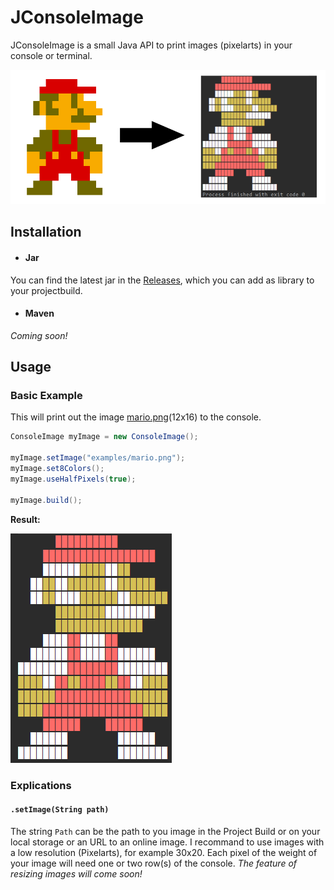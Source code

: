 # JConsoleImage
JConsoleImage is a small Java API to print images (pixelarts) in your console or terminal.

![alt text](https://raw.githubusercontent.com/EweLoHD/JConsoleImage/master/examples/mario_output.PNG?token=AVlmIvgQFXksLiKtDC0qnhnlE8Y4lqZSks5a0S-mwA%3D%3D)

## Installation
- #### Jar
You can find the latest jar in the [Releases](https://github.com/EweLoHD/JConsoleImage/releases), which you can add as library to your projectbuild.

- #### Maven 
*Coming soon!*

## Usage
### Basic Example
This will print out the image [mario.png](examples/mario.png)(12x16) to the console.

```java        
ConsoleImage myImage = new ConsoleImage();
  
myImage.setImage("examples/mario.png");
myImage.set8Colors();
myImage.useHalfPixels(true);
   
myImage.build();
```
**Result:** 

![/examples/mario.png](https://raw.githubusercontent.com/EweLoHD/JConsoleImage/master/examples/mario_output_full.PNG?token=AVlmIhPEmlZ8y73FOAK6xAGwbrd3bO7Bks5a0TAfwA%3D%3D)

### Explications 
#### `.setImage(String path)`
The string `Path` can be the path to you image in the Project Build or on your local storage or an URL to an online image.
I recommand to use images with a low resolution (Pixelarts), for example 30x20. Each pixel of the weight of your image will need one or two row(s) of the console. *The feature of resizing images will come soon!*


